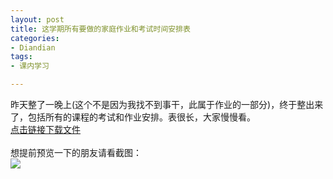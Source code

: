 ```yaml
---
layout: post
title: 这学期所有要做的家庭作业和考试时间安排表
categories:
- Diandian
tags:
- 课内学习

---
```

昨天整了一晚上(这个不是因为我找不到事干，此属于作业的一部分)，终于整出来了，包括所有的课程的考试和作业安排。表很长，大家慢慢看。
<br />
<a href="http://u.115.com/file/f6fea9f221 Master+Syllabus+Fall+2010.xls" target="_blank">点击链接下载文件</a>
<br />
<br />想提前预览一下的朋友请看截图：
<br />
<img src="http://m2.img.srcdd.com/farm5/d/2012/0627/10/A8A2DA1C493865A70DB83398B8937813_B500_900_500_317.PNG" />
<br />